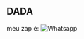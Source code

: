 ## DADA
meu zap é:
![Whatsapp](https://img.shields.io/badge/WhatsApp-25D366?style=for-the-badge&logo=whatsapp&logoColor=white)

<!---
SoaresD7/SoaresD7 is a ✨ special ✨ repository because its `README.md` (this file) appears on your GitHub profile.
You can click the Preview link to take a look at your changes.
--->
